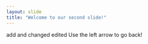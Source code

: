 ```yaml
---
layout: slide
title: "Welcome to our second slide!"
---
```

add and changed edited
Use the left arrow to go back!